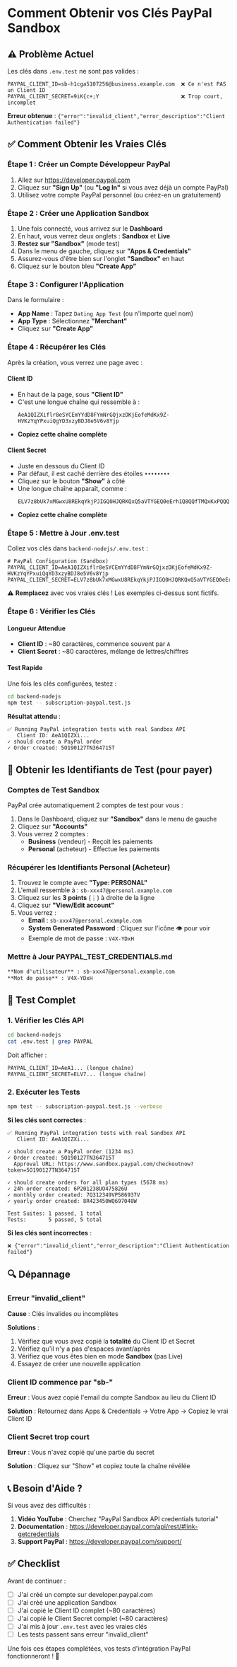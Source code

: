 # Comment Obtenir vos Clés PayPal Sandbox

## ⚠️ Problème Actuel

Les clés dans `.env.test` ne sont pas valides :
```
PAYPAL_CLIENT_ID=sb-h1cga5107256@business.example.com  ❌ Ce n'est PAS un Client ID
PAYPAL_CLIENT_SECRET=9iK{c+;Y                          ❌ Trop court, incomplet
```

**Erreur obtenue** : `{"error":"invalid_client","error_description":"Client Authentication failed"}`

## ✅ Comment Obtenir les Vraies Clés

### Étape 1 : Créer un Compte Développeur PayPal

1. Allez sur https://developer.paypal.com
2. Cliquez sur **"Sign Up"** (ou **"Log In"** si vous avez déjà un compte PayPal)
3. Utilisez votre compte PayPal personnel (ou créez-en un gratuitement)

### Étape 2 : Créer une Application Sandbox

1. Une fois connecté, vous arrivez sur le **Dashboard**
2. En haut, vous verrez deux onglets : **Sandbox** et **Live**
3. **Restez sur "Sandbox"** (mode test)
4. Dans le menu de gauche, cliquez sur **"Apps & Credentials"**
5. Assurez-vous d'être bien sur l'onglet **"Sandbox"** en haut
6. Cliquez sur le bouton bleu **"Create App"**

### Étape 3 : Configurer l'Application

Dans le formulaire :
- **App Name** : Tapez `Dating App Test` (ou n'importe quel nom)
- **App Type** : Sélectionnez **"Merchant"**
- Cliquez sur **"Create App"**

### Étape 4 : Récupérer les Clés

Après la création, vous verrez une page avec :

#### Client ID
- En haut de la page, sous **"Client ID"**
- C'est une longue chaîne qui ressemble à :
  ```
  AeA1QIZXiflr8eSYCEmYYdD8FYmNrGQjxzDKjEofeMdKx9Z-HVKzYqYPxuiQgYD3xzyBDJ8e5V6v8Yjp
  ```
- **Copiez cette chaîne complète**

#### Client Secret
- Juste en dessous du Client ID
- Par défaut, il est caché derrière des étoiles `••••••••`
- Cliquez sur le bouton **"Show"** à côté
- Une longue chaîne apparaît, comme :
  ```
  ELV7z8bUk7xMGwxU8REkqYkjPJIGQ0HJQRKQxQ5aVTYGEQ0eErh1Q8QQfTMQxKxPQQQ1kxQQxQMQ8HJK
  ```
- **Copiez cette chaîne complète**

### Étape 5 : Mettre à Jour .env.test

Collez vos clés dans `backend-nodejs/.env.test` :

```env
# PayPal Configuration (Sandbox)
PAYPAL_CLIENT_ID=AeA1QIZXiflr8eSYCEmYYdD8FYmNrGQjxzDKjEofeMdKx9Z-HVKzYqYPxuiQgYD3xzyBDJ8e5V6v8Yjp
PAYPAL_CLIENT_SECRET=ELV7z8bUk7xMGwxU8REkqYkjPJIGQ0HJQRKQxQ5aVTYGEQ0eErh1Q8QQfTMQxKxPQQQ1kxQQxQMQ8HJK
```

⚠️ **Remplacez** avec vos vraies clés ! Les exemples ci-dessus sont fictifs.

### Étape 6 : Vérifier les Clés

#### Longueur Attendue
- **Client ID** : ~80 caractères, commence souvent par `A`
- **Client Secret** : ~80 caractères, mélange de lettres/chiffres

#### Test Rapide
Une fois les clés configurées, testez :

```bash
cd backend-nodejs
npm test -- subscription-paypal.test.js
```

**Résultat attendu** :
```
✅ Running PayPal integration tests with real Sandbox API
   Client ID: AeA1QIZXi...
✓ should create a PayPal order
✓ Order created: 5O190127TN364715T
```

## 📝 Obtenir les Identifiants de Test (pour payer)

### Comptes de Test Sandbox

PayPal crée automatiquement 2 comptes de test pour vous :

1. Dans le Dashboard, cliquez sur **"Sandbox"** dans le menu de gauche
2. Cliquez sur **"Accounts"**
3. Vous verrez 2 comptes :
   - **Business** (vendeur) - Reçoit les paiements
   - **Personal** (acheteur) - Effectue les paiements

### Récupérer les Identifiants Personal (Acheteur)

1. Trouvez le compte avec **"Type: PERSONAL"**
2. L'email ressemble à : `sb-xxx47@personal.example.com`
3. Cliquez sur les **3 points** (⋮) à droite de la ligne
4. Cliquez sur **"View/Edit account"**
5. Vous verrez :
   - **Email** : `sb-xxx47@personal.example.com`
   - **System Generated Password** : Cliquez sur l'icône 👁️ pour voir
   - Exemple de mot de passe : `V4X-YDxH`

### Mettre à Jour PAYPAL_TEST_CREDENTIALS.md

```markdown
**Nom d'utilisateur** : sb-xxx47@personal.example.com
**Mot de passe** : V4X-YDxH
```

## 🧪 Test Complet

### 1. Vérifier les Clés API

```bash
cd backend-nodejs
cat .env.test | grep PAYPAL
```

Doit afficher :
```
PAYPAL_CLIENT_ID=AeA1... (longue chaîne)
PAYPAL_CLIENT_SECRET=ELV7... (longue chaîne)
```

### 2. Exécuter les Tests

```bash
npm test -- subscription-paypal.test.js --verbose
```

**Si les clés sont correctes** :
```
✅ Running PayPal integration tests with real Sandbox API
   Client ID: AeA1QIZXi...

✓ should create a PayPal order (1234 ms)
✓ Order created: 5O190127TN364715T
  Approval URL: https://www.sandbox.paypal.com/checkoutnow?token=5O190127TN364715T

✓ should create orders for all plan types (5678 ms)
✓ 24h order created: 6P201238UO475826U
✓ monthly order created: 7Q312349VP586937V
✓ yearly order created: 8R423450WQ697048W

Test Suites: 1 passed, 1 total
Tests:       5 passed, 5 total
```

**Si les clés sont incorrectes** :
```
❌ {"error":"invalid_client","error_description":"Client Authentication failed"}
```

## 🔍 Dépannage

### Erreur "invalid_client"

**Cause** : Clés invalides ou incomplètes

**Solutions** :
1. Vérifiez que vous avez copié la **totalité** du Client ID et Secret
2. Vérifiez qu'il n'y a pas d'espaces avant/après
3. Vérifiez que vous êtes bien en mode **Sandbox** (pas Live)
4. Essayez de créer une nouvelle application

### Client ID commence par "sb-"

**Erreur** : Vous avez copié l'email du compte Sandbox au lieu du Client ID

**Solution** : Retournez dans Apps & Credentials → Votre App → Copiez le vrai Client ID

### Client Secret trop court

**Erreur** : Vous n'avez copié qu'une partie du secret

**Solution** : Cliquez sur "Show" et copiez toute la chaîne révélée

## 📞 Besoin d'Aide ?

Si vous avez des difficultés :

1. **Vidéo YouTube** : Cherchez "PayPal Sandbox API credentials tutorial"
2. **Documentation** : https://developer.paypal.com/api/rest/#link-getcredentials
3. **Support PayPal** : https://developer.paypal.com/support/

## ✅ Checklist

Avant de continuer :

- [ ] J'ai créé un compte sur developer.paypal.com
- [ ] J'ai créé une application Sandbox
- [ ] J'ai copié le Client ID complet (~80 caractères)
- [ ] J'ai copié le Client Secret complet (~80 caractères)
- [ ] J'ai mis à jour `.env.test` avec les vraies clés
- [ ] Les tests passent sans erreur "invalid_client"

Une fois ces étapes complétées, vos tests d'intégration PayPal fonctionneront ! 🚀

